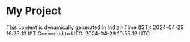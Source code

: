 # My Project

This content is dynamically generated in Indian Time (IST): 2024-04-29 16:25:13 IST
Converted to UTC: 2024-04-29 10:55:13 UTC
